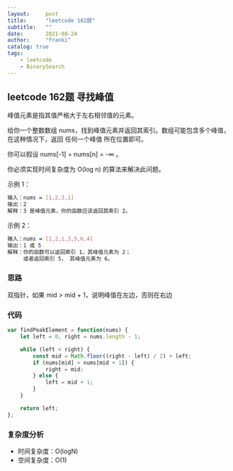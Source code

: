 ```yaml
---
layout:     post
title:      "leetcode 162题"
subtitle:   ""
date:       2021-08-24
author:     "franki"
catalog: true
tags:
    - leetcode
    - BinarySearch
---
```


## leetcode 162题  寻找峰值

峰值元素是指其值严格大于左右相邻值的元素。

给你一个整数数组 nums，找到峰值元素并返回其索引。数组可能包含多个峰值，在这种情况下，返回 任何一个峰值 所在位置即可。

你可以假设 nums[-1] = nums[n] = -∞ 。

你必须实现时间复杂度为 O(log n) 的算法来解决此问题。

示例 1：

```bash
输入：nums = [1,2,3,1]
输出：2
解释：3 是峰值元素，你的函数应该返回其索引 2。
```

示例 2：

```bash
输入：nums = [1,2,1,3,5,6,4]
输出：1 或 5 
解释：你的函数可以返回索引 1，其峰值元素为 2；
     或者返回索引 5， 其峰值元素为 6。
```

### 思路

双指针，如果 mid > mid + 1，说明峰值在左边，否则在右边

### 代码

```js
var findPeakElement = function(nums) {
    let left = 0, right = nums.length - 1;

    while (left < right) {
        const mid = Math.floor((right - left) / 2) + left;
        if (nums[mid] > nums[mid + 1]) {
            right = mid;
        } else {
            left = mid + 1;
        }
    }

    return left;
};
```

### 复杂度分析

- 时间复杂度：O(logN)
- 空间复杂度：O(1)
